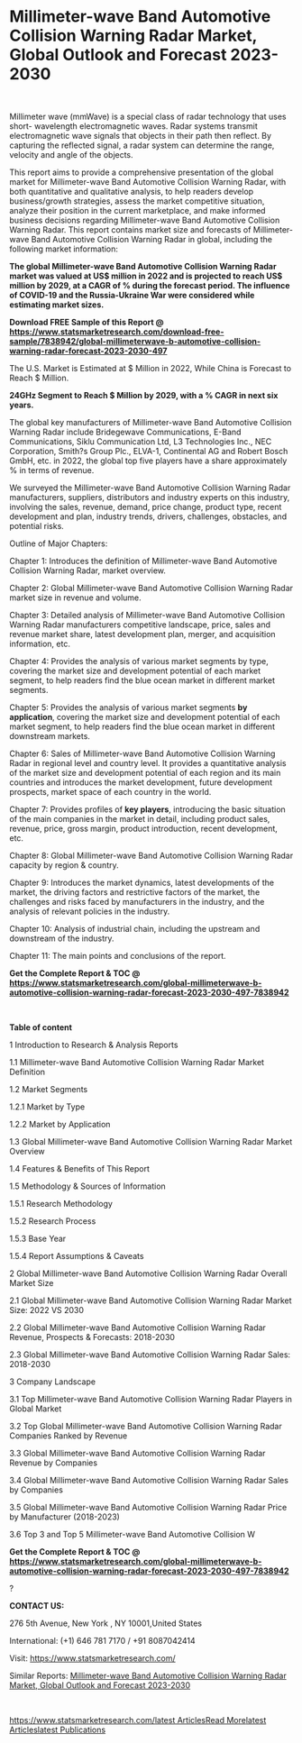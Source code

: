 <h1>Millimeter-wave Band Automotive Collision Warning Radar Market, Global Outlook and Forecast 2023-2030</h1><br/><p>Millimeter wave (mmWave) is a special class of radar technology that uses short- wavelength electromagnetic waves. Radar systems transmit electromagnetic wave signals that objects in their path then reflect. By capturing the reflected signal, a radar system can determine the range, velocity and angle of the objects.</p>
 
 
 
 <p>This report aims to provide a comprehensive presentation of the global market for Millimeter-wave Band Automotive Collision Warning Radar, with both quantitative and qualitative analysis, to help readers develop business/growth strategies, assess the market competitive situation, analyze their position in the current marketplace, and make informed business decisions regarding Millimeter-wave Band Automotive Collision Warning Radar. This report contains market size and forecasts of Millimeter-wave Band Automotive Collision Warning Radar in global, including the following market information:</p>
 
 
 
 <p><strong>The global Millimeter-wave Band Automotive Collision Warning Radar market was valued at US$ million in 2022 and is projected to reach US$ million by 2029, at a <strong>CAGR</strong> of % during the forecast period. The influence of COVID-19 and the Russia-Ukraine War were considered while estimating market sizes.</strong></p>
 
 
 
 <p><strong>Download FREE Sample of this Report @ <a href="https://www.statsmarketresearch.com/download-free-sample/7838942/global-millimeterwave-b-automotive-collision-warning-radar-forecast-2023-2030-497">https://www.statsmarketresearch.com/download-free-sample/7838942/global-millimeterwave-b-automotive-collision-warning-radar-forecast-2023-2030-497</a></strong></p>
 
 
 
 <p>The U.S. Market is Estimated at $ Million in 2022, While China is Forecast to Reach $ Million.</p>
 
 
 
 <p><strong>24GHz Segment to Reach $ Million by 2029, with a % <strong>CAGR</strong> in next six years.</strong></p>
 
 
 
 <p>The global key manufacturers of Millimeter-wave Band Automotive Collision Warning Radar include Bridegewave Communications, E-Band Communications, Siklu Communication Ltd, L3 Technologies Inc., NEC Corporation, Smith?s Group Plc., ELVA-1, Continental AG and Robert Bosch GmbH, etc. in 2022, the global top five players have a share approximately % in terms of revenue.</p>
 
 
 
 <p>We surveyed the Millimeter-wave Band Automotive Collision Warning Radar manufacturers, suppliers, distributors and industry experts on this industry, involving the sales, revenue, demand, price change, product type, recent development and plan, industry trends, drivers, challenges, obstacles, and potential risks.</p>
 
 
 
 <p>Outline of Major Chapters:</p>
 
 
 
 <p>Chapter 1: Introduces the definition of Millimeter-wave Band Automotive Collision Warning Radar, market overview.</p>
 
 
 
 <p>Chapter 2: Global Millimeter-wave Band Automotive Collision Warning Radar market size in revenue and volume.</p>
 
 
 
 <p>Chapter 3: Detailed analysis of Millimeter-wave Band Automotive Collision Warning Radar manufacturers competitive landscape, price, sales and revenue market share, latest development plan, merger, and acquisition information, etc.</p>
 
 
 
 <p>Chapter 4: Provides the analysis of various market segments by type, covering the market size and development potential of each market segment, to help readers find the blue ocean market in different market segments.</p>
 
 
 
 <p>Chapter 5: Provides the analysis of various market segments <strong>by application</strong>, covering the market size and development potential of each market segment, to help readers find the blue ocean market in different downstream markets.</p>
 
 
 
 <p>Chapter 6: Sales of Millimeter-wave Band Automotive Collision Warning Radar in regional level and country level. It provides a quantitative analysis of the market size and development potential of each region and its main countries and introduces the market development, future development prospects, market space of each country in the world.</p>
 
 
 
 <p>Chapter 7: Provides profiles of <strong>key players</strong>, introducing the basic situation of the main companies in the market in detail, including product sales, revenue, price, gross margin, product introduction, recent development, etc.</p>
 
 
 
 <p>Chapter 8: Global Millimeter-wave Band Automotive Collision Warning Radar capacity by region & country.</p>
 
 
 
 <p>Chapter 9: Introduces the market dynamics, latest developments of the market, the driving factors and restrictive factors of the market, the challenges and risks faced by manufacturers in the industry, and the analysis of relevant policies in the industry.</p>
 
 
 
 <p>Chapter 10: Analysis of industrial chain, including the upstream and downstream of the industry.</p>
 
 
 
 <p>Chapter 11: The main points and conclusions of the report.</p>
 
 
 
 <div><b>Get the Complete Report & TOC @ <a href="https://www.statsmarketresearch.com/global-millimeterwave-b-automotive-collision-warning-radar-forecast-2023-2030-497-7838942">https://www.statsmarketresearch.com/global-millimeterwave-b-automotive-collision-warning-radar-forecast-2023-2030-497-7838942</a></b></div>
 
 
 
 <p><br />
 
 <b>Table of content</b></p>
 
 
 
 <p>1 Introduction to Research & Analysis Reports<br />
 
 1.1 Millimeter-wave Band Automotive Collision Warning Radar Market Definition<br />
 
 1.2 Market Segments<br />
 
 1.2.1 Market by Type<br />
 
 1.2.2 Market by Application<br />
 
 1.3 Global Millimeter-wave Band Automotive Collision Warning Radar Market Overview<br />
 
 1.4 Features & Benefits of This Report<br />
 
 1.5 Methodology & Sources of Information<br />
 
 1.5.1 Research Methodology<br />
 
 1.5.2 Research Process<br />
 
 1.5.3 Base Year<br />
 
 1.5.4 Report Assumptions & Caveats<br />
 
 2 Global Millimeter-wave Band Automotive Collision Warning Radar Overall Market Size<br />
 
 2.1 Global Millimeter-wave Band Automotive Collision Warning Radar Market Size: 2022 VS 2030<br />
 
 2.2 Global Millimeter-wave Band Automotive Collision Warning Radar Revenue, Prospects & Forecasts: 2018-2030<br />
 
 2.3 Global Millimeter-wave Band Automotive Collision Warning Radar Sales: 2018-2030<br />
 
 3 Company Landscape<br />
 
 3.1 Top Millimeter-wave Band Automotive Collision Warning Radar Players in Global Market<br />
 
 3.2 Top Global Millimeter-wave Band Automotive Collision Warning Radar Companies Ranked by Revenue<br />
 
 3.3 Global Millimeter-wave Band Automotive Collision Warning Radar Revenue by Companies<br />
 
 3.4 Global Millimeter-wave Band Automotive Collision Warning Radar Sales by Companies<br />
 
 3.5 Global Millimeter-wave Band Automotive Collision Warning Radar Price by Manufacturer (2018-2023)<br />
 
 3.6 Top 3 and Top 5 Millimeter-wave Band Automotive Collision W</p>
 
 
 
 <div><b>Get the Complete Report & TOC @ <a href="https://www.statsmarketresearch.com/global-millimeterwave-b-automotive-collision-warning-radar-forecast-2023-2030-497-7838942">https://www.statsmarketresearch.com/global-millimeterwave-b-automotive-collision-warning-radar-forecast-2023-2030-497-7838942</a></b></div>
 
 
 
 <p>? </p>
 
 
 
 <p><b>CONTACT US:</b><br />
 
 276 5th Avenue, New York , NY 10001,United States<br />
 
 International: (+1) 646 781 7170 / +91 8087042414<br />
 
 Visit: <a href="https://www.statsmarketresearch.com/">https://www.statsmarketresearch.com/</a><br />
 
 Similar Reports: <a href="https://www.statsmarketresearch.com/global-millimeterwave-b-automotive-collision-warning-radar-forecast-2023-2030-497-7838942">Millimeter-wave Band Automotive Collision Warning Radar Market, Global Outlook and Forecast 2023-2030</a><br />
 
 <br />
 
 <a href="https://gyeongbokgung.com">https://www.statsmarketresearch.com/</a><a href="https://hallyeomaritime.com">latest Articles</a><a href="https://jingwansa.com">Read More</a><a href="https://nguoiviet.jp/">latest Articles</a><a href="https://www.intelmarketresearch.com/">latest Publications</a></p>